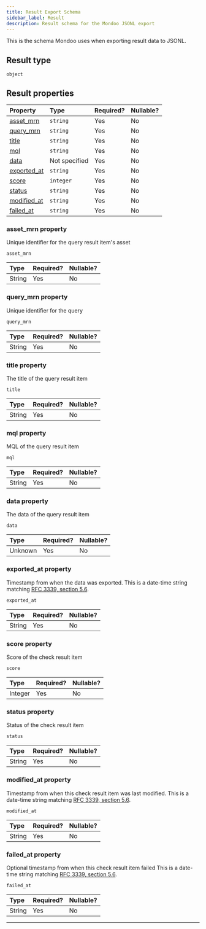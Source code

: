 ```yaml
---
title: Result Export Schema
sidebar_label: Result
description: Result schema for the Mondoo JSONL export
---
```


This is the schema Mondoo uses when exporting result data to JSONL.

## Result type

`object`

## Result properties

| Property                             | Type          | Required? | Nullable? |
| :----------------------------------- | :------------ | :-------- | :-------- |
| [asset_mrn](#asset_mrn-property)     | `string`      | Yes       | No        |
| [query_mrn](#query_mrn-property)     | `string`      | Yes       | No        |
| [title](#title-property)             | `string`      | Yes       | No        |
| [mql](#mql-property)                 | `string`      | Yes       | No        |
| [data](#data-property)               | Not specified | Yes       | No        |
| [exported_at](#exported_at-property) | `string`      | Yes       | No        |
| [score](#score-property)             | `integer`     | Yes       | No        |
| [status](#status-property)           | `string`      | Yes       | No        |
| [modified_at](#modified_at-property) | `string`      | Yes       | No        |
| [failed_at](#failed_at-property)     | `string`      | Yes       | No        |

### asset_mrn property

Unique identifier for the query result item's asset

`asset_mrn`

| Type   | Required? | Nullable? |
| :----- | :-------- | :-------- |
| String | Yes       | No        |

### query_mrn property

Unique identifier for the query

`query_mrn`

| Type   | Required? | Nullable? |
| :----- | :-------- | :-------- |
| String | Yes       | No        |

### title property

The title of the query result item

`title`

| Type   | Required? | Nullable? |
| :----- | :-------- | :-------- |
| String | Yes       | No        |

### mql property

MQL of the query result item

`mql`

| Type   | Required? | Nullable? |
| :----- | :-------- | :-------- |
| String | Yes       | No        |

### data property

The data of the query result item

`data`

| Type    | Required? | Nullable? |
| :------ | :-------- | :-------- |
| Unknown | Yes       | No        |

### exported_at property

Timestamp from when the data was exported. This is a date-time string matching [RFC 3339, section 5.6](https://tools.ietf.org/html/rfc3339 "check the specification").

`exported_at`

| Type   | Required? | Nullable? |
| :----- | :-------- | :-------- |
| String | Yes       | No        |

### score property

Score of the check result item

`score`

| Type    | Required? | Nullable? |
| :------ | :-------- | :-------- |
| Integer | Yes       | No        |

### status property

Status of the check result item

`status`

| Type   | Required? | Nullable? |
| :----- | :-------- | :-------- |
| String | Yes       | No        |

### modified_at property

Timestamp from when this check result item was last modified. This is a date-time string matching [RFC 3339, section 5.6](https://tools.ietf.org/html/rfc3339 "check the specification").

`modified_at`

| Type   | Required? | Nullable? |
| :----- | :-------- | :-------- |
| String | Yes       | No        |

### failed_at property

Optional timestamp from when this check result item failed This is a date-time string matching [RFC 3339, section 5.6](https://tools.ietf.org/html/rfc3339 "check the specification").

`failed_at`

| Type   | Required? | Nullable? |
| :----- | :-------- | :-------- |
| String | Yes       | No        |

---
